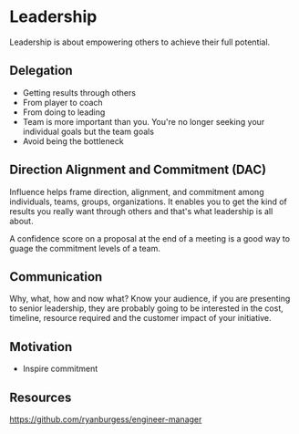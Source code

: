 # Leadership

Leadership is about empowering others to achieve their full potential. 

## Delegation

- Getting results through others
- From player to coach
- From doing to leading
- Team is more important than you. You're no longer seeking your individual goals but the team goals
- Avoid being the bottleneck

## Direction Alignment and Commitment (DAC)

Influence helps frame direction, alignment, and commitment among individuals, teams, groups, organizations. It enables you to get the kind of results you really want through others and that's what leadership is all about.

A confidence score on a proposal at the end of a meeting is a good way to guage the commitment levels of a team.

## Communication

Why, what, how and now what? Know your audience, if you are presenting to senior leadership, they are probably going to be interested in the cost, timeline, resource required and the customer impact of your initiative.

## Motivation

- Inspire commitment

## Resources

https://github.com/ryanburgess/engineer-manager
